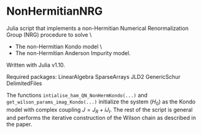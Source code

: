 # NonHermitianNRG

Julia script that implements a non-Hermitian Numerical Renormalization Group (NRG) procedure to solve \\
- The non-Hermitian Kondo model \\
- The non-Hermitian Anderson Impurity model.

Written with Julia v1.10.

Required packages:
LinearAlgebra
SparseArrays
JLD2
GenericSchur
DelimitedFiles

The functions `intialise_ham_QN_NonHermKondo(...)` and `get_wilson_params_imag_Kondo(...)` initialize the system ($H_0$) as the Kondo model with complex coupling $J = J_R + iJ_I$.
The rest of the script is general and performs the iterative construction of the Wilson chain as described in the paper.

